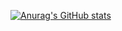 [![Anurag's GitHub stats](https://github-readme-stats.vercel.app/api?username=gxrsti)](https://github.com/anuraghazra/github-readme-stats)
